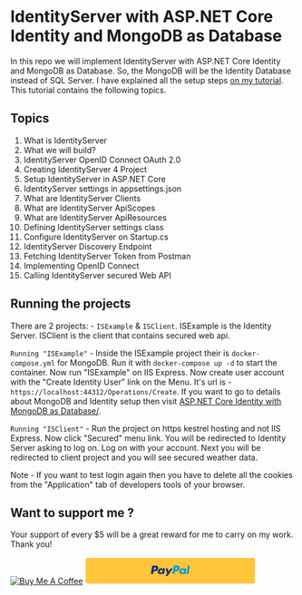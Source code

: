 # IdentityServer with ASP.NET Core Identity and MongoDB as Database
In this repo we will implement IdentityServer with ASP.NET Core Identity and MongoDB as Database. So, the MongoDB will be the Identity Database instead of SQL Server. I have explained all the setup steps <a href="https://www.yogihosting.com/identityserver-aspnet-core-identity-mongodb-database/" target="_blank">on my tutorial</a>. This tutorial contains the following topics.

## Topics
1. What is IdentityServer
2. What we will build?
3. IdentityServer OpenID Connect OAuth 2.0
4. Creating IdentityServer 4 Project
5. Setup IdentityServer in ASP.NET Core
6. IdentityServer settings in appsettings.json
7. What are IdentityServer Clients
8. What are IdentityServer ApiScopes
9. What are IdentityServer ApiResources
10. Defining IdentityServer settings class
11. Configure IdentityServer on Startup.cs
12. IdentityServer Discovery Endpoint
13. Fetching IdentityServer Token from Postman
14. Implementing OpenID Connect
15. Calling IdentityServer secured Web API

## Running the projects
There are 2 projects: - `ISExample` & `ISClient`. ISExample is the Identity Server. ISClient is the client that contains secured web api.

`Running "ISExample"` - Inside the ISExample project their is `docker-compose.yml` for MongoDB. Run it with `docker-compose up -d` to start the container. Now run "ISExample" on IIS Express. Now create user account with the "Create Identity User" link on the Menu. It's url is - `https://localhost:44312/Operations/Create`. If you want to go to details about MongoDB and Identity setup then visit <a href="https://www.yogihosting.com/aspnet-core-identity-mongodb/">ASP.NET Core Identity with MongoDB as Database/</a>.

`Running "ISClient"` - Run the project on https kestrel hosting and not IIS Express. Now click "Secured" menu link. You will be redirected to Identity Server asking to log on. Log on with your account. Next you will be redirected to client project and you will see secured weather data.

Note - If you want to test login again then you have to delete all the cookies from the "Application" tab of developers tools of your browser.

## Want to support me ?

Your support of every $5 will be a great reward for me to carry on my work. Thank you!

<a href="https://www.buymeacoffee.com/YogYogi" target="_blank"><img src="https://cdn.buymeacoffee.com/buttons/v2/default-yellow.png" alt="Buy Me A Coffee" width="200"  style="height: 60px !important;width: 200px !important;" ></a>
<a href="https://www.paypal.com/paypalme/yogihosting" target="_blank"><img src="https://raw.githubusercontent.com/yogyogi/yogyogi/main/paypal.png" alt="Paypal Me" width="300"></a>

